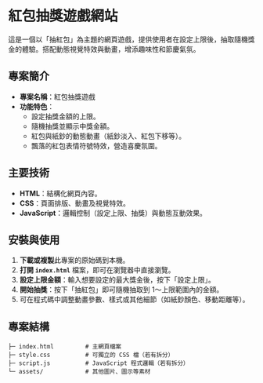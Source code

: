 # 紅包抽獎遊戲網站

這是一個以「抽紅包」為主題的網頁遊戲，提供使用者在設定上限後，抽取隨機獎金的體驗。搭配動態視覺特效與動畫，增添趣味性和節慶氣氛。

## 專案簡介

- **專案名稱**：紅包抽獎遊戲
- **功能特色**：
  - 設定抽獎金額的上限。
  - 隨機抽獎並顯示中獎金額。
  - 紅包與紙鈔的動態動畫（紙鈔淡入、紅包下移等）。
  - 飄落的紅包表情符號特效，營造喜慶氛圍。

## 主要技術

- **HTML**：結構化網頁內容。
- **CSS**：頁面排版、動畫及視覺特效。
- **JavaScript**：邏輯控制（設定上限、抽獎）與動態互動效果。

## 安裝與使用

1. **下載或複製**此專案的原始碼到本機。
2. **打開 `index.html`** 檔案，即可在瀏覽器中直接瀏覽。
3. **設定上限金額**：輸入想要設定的最大獎金後，按下「設定上限」。
4. **開始抽獎**：按下「抽紅包」即可隨機抽取到 1～上限範圍內的金額。
5. 可在程式碼中調整動畫參數、樣式或其他細節（如紙鈔顏色、移動距離等）。

## 專案結構

```plaintext
├─ index.html         # 主網頁檔案
├─ style.css          # 可獨立的 CSS 檔（若有拆分）
├─ script.js          # JavaScript 程式邏輯（若有拆分）
└─ assets/            # 其他圖片、圖示等素材
